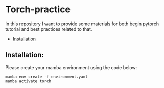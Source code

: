 # Torch-practice
In this repository I want to provide some materials for both begin pytorch tutorial and best practices related to that.

- [Installation](#Installation)


## Installation:
Please create your mamba environment using the code below:

```
mamba env create -f environment.yaml
mamba activate torch
```



